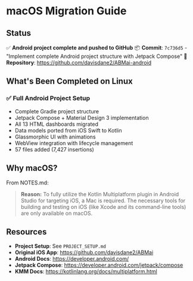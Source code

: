 # macOS Migration Guide

## Status
✅ **Android project complete and pushed to GitHub**
📦 **Commit**: `7c736d5` - "Implement complete Android project structure with Jetpack Compose"
🔗 **Repository**: https://github.com/davisdane2/ABMai-android

## What's Been Completed on Linux

### ✅ Full Android Project Setup
- Complete Gradle project structure
- Jetpack Compose + Material Design 3 implementation
- All 13 HTML dashboards migrated
- Data models ported from iOS Swift to Kotlin
- Glassmorphic UI with animations
- WebView integration with lifecycle management
- 57 files added (7,427 insertions)

## Why macOS?

From NOTES.md:
> **Reason:** To fully utilize the Kotlin Multiplatform plugin in Android Studio for targeting iOS, a Mac is required. The necessary tools for building and testing on iOS (like Xcode and its command-line tools) are only available on macOS.

## Resources

- **Project Setup**: See `PROJECT_SETUP.md`
- **Original iOS App**: https://github.com/davisdane2/ABMai
- **Android Docs**: https://developer.android.com/
- **Jetpack Compose**: https://developer.android.com/jetpack/compose
- **KMM Docs**: https://kotlinlang.org/docs/multiplatform.html
